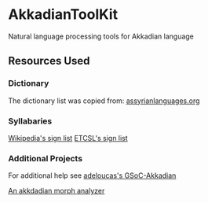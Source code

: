 # AkkadianToolKit 

Natural language processing tools for Akkadian language



## Resources Used 

### Dictionary 

The dictionary list was copied from:
[assyrianlanguages.org](http://www.assyrianlanguages.org/akkadian/list.php)

### Syllabaries 

[Wikipedia's sign list](https://en.wikipedia.org/wiki/List_of_cuneiform_signs)
[ETCSL's sign list](http://etcsl.orinst.ox.ac.uk/edition2/signlist.php)


### Additional Projects

For additional help see [adeloucas's GSoC-Akkadian](https://github.com/adeloucas/GSoC-Akkadian)

[An akkdadian morph analyzer](https://github.com/dbamman/akkadian-morph-analyzer)
